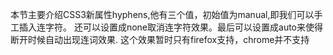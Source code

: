 本节主要介绍CSS3新属性hyphens,他有三个值，初始值为manual,即我们可以手工插入连字符。
还可以设置成none取消连字符效果。最后可以设置成auto来使得断开时候自动出现连词效果.
这个效果暂时只有firefox支持，chrome并不支持